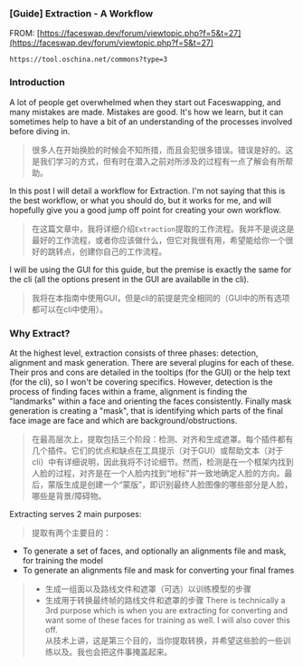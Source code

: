 ### [Guide] Extraction - A Workflow

FROM: [https://faceswap.dev/forum/viewtopic.php?f=5&t=27](https://faceswap.dev/forum/viewtopic.php?f=5&t=27)

```
https://tool.oschina.net/commons?type=3
```
### Introduction

A lot of people get overwhelmed when they start out Faceswapping, and many mistakes are made. Mistakes are good. It's how we learn, but it can sometimes help to have a bit of an understanding of the processes involved before diving in.<br>
> 很多人在开始换脸的时候会不知所措，而且会犯很多错误。错误是好的。这是我们学习的方式，但有时在潜入之前对所涉及的过程有一点了解会有所帮助。

In this post I will detail a workflow for Extraction. I'm not saying that this is the best workflow, or what you should do, but it works for me, and will hopefully give you a good jump off point for creating your own workflow.<br>
> 在这篇文章中，我将详细介绍`Extraction`提取的工作流程。我并不是说这是最好的工作流程，或者你应该做什么，但它对我很有用，希望能给你一个很好的跳转点，创建你自己的工作流程。

I will be using the GUI for this guide, but the premise is exactly the same for the cli (all the options present in the GUI are availablle in the cli).<br>
> 我将在本指南中使用GUI，但是cli的前提是完全相同的（GUI中的所有选项都可以在cli中使用）。

### Why Extract?

At the highest level, extraction consists of three phases: detection, alignment and mask generation. There are several plugins for each of these. Their pros and cons are detailed in the tooltips (for the GUI) or the help text (for the cli), so I won't be covering specifics. However, detection is the process of finding faces within a frame, alignment is finding the "landmarks" within a face and orienting the faces consistently. Finally mask generation is creating a "mask", that is identifying which parts of the final face image are face and which are background/obstructions.<br>
> 在最高层次上，提取包括三个阶段：检测、对齐和生成遮罩。每个插件都有几个插件。它们的优点和缺点在工具提示（对于GUI）或帮助文本（对于cli）中有详细说明，因此我将不讨论细节。然而，检测是在一个框架内找到人脸的过程，对齐是在一个人脸内找到“地标”并一致地确定人脸的方向。最后，蒙版生成是创建一个“蒙版”，即识别最终人脸图像的哪些部分是人脸，哪些是背景/障碍物。

Extracting serves 2 main purposes:<br>
> 提取有两个主要目的：
- To generate a set of faces, and optionally an alignments file and mask, for training the model
- To generate an alignments file and mask for converting your final frames
> - 生成一组面以及路线文件和遮罩（可选）以训练模型的步骤
> - 生成用于转换最终帧的路线文件和遮罩的步骤
There is technically a 3rd purpose which is when you are extracting for converting and want some of these faces for training as well. I will also cover this off.<br>
> 从技术上讲，这是第三个目的，当你提取转换，并希望这些脸的一些训练以及。我也会把这件事掩盖起来。


